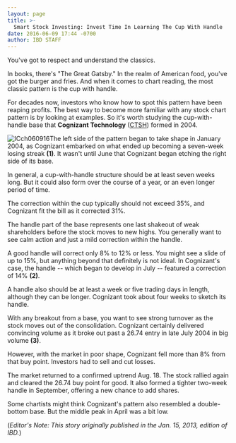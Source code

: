 ```yaml
---
layout: page
title: >-
  Smart Stock Investing: Invest Time In Learning The Cup With Handle
date: 2016-06-09 17:44 -0700
author: IBD STAFF
---
```





You've got to respect and understand the classics.


In books, there's "The Great Gatsby." In the realm of American food, you've got the burger and fries. And when it comes to chart reading, the most classic pattern is the cup with handle.


For decades now, investors who know how to spot this pattern have been reaping profits. The best way to become more familiar with any stock chart pattern is by looking at examples. So it's worth studying the cup-with-handle base that **Cognizant Technology** ([CTSH](https://research.investors.com/quote.aspx?symbol=CTSH)) formed in 2004.


![ICch060916](https://www.investors.com/wp-content/uploads/2016/06/ICch060916.jpg)The left side of the pattern began to take shape in January 2004, as Cognizant embarked on what ended up becoming a seven-week losing streak **(1)**. It wasn't until June that Cognizant began etching the right side of its base.


In general, a cup-with-handle structure should be at least seven weeks long. But it could also form over the course of a year, or an even longer period of time.


The correction within the cup typically should not exceed 35%, and Cognizant fit the bill as it corrected 31%.


The handle part of the base represents one last shakeout of weak shareholders before the stock moves to new highs. You generally want to see calm action and just a mild correction within the handle.


A good handle will correct only 8% to 12% or less. You might see a slide of up to 15%, but anything beyond that definitely is not ideal. In Cognizant's case, the handle -- which began to develop in July -- featured a correction of 14% **(2)**.


A handle also should be at least a week or five trading days in length, although they can be longer. Cognizant took about four weeks to sketch its handle.


With any breakout from a base, you want to see strong turnover as the stock moves out of the consolidation. Cognizant certainly delivered convincing volume as it broke out past a 26.74 entry in late July 2004 in big volume **(3)**.


However, with the market in poor shape, Cognizant fell more than 8% from that buy point. Investors had to sell and cut losses.


The market returned to a confirmed uptrend Aug. 18. The stock rallied again and cleared the 26.74 buy point for good. It also formed a tighter two-week handle in September, offering a new chance to add shares.


Some chartists might think Cognizant's pattern also resembled a double-bottom base. But the middle peak in April was a bit low.


(*Editor's Note: This story originally published in the Jan. 15, 2013, edition of IBD.*)




